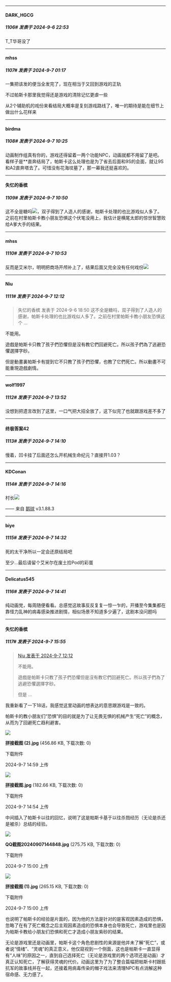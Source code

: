 ﻿
*****

####  DARK_HGCG  
##### 1106#       发表于 2024-9-6 22:53

T_T华哥没了


*****

####  mhss  
##### 1107#       发表于 2024-9-7 01:17

一集把该发的便当全发完了，现在相当于又回到游戏的正轨

不过帕斯卡那里我觉得还是游戏的清除记忆更虐一些

从2个辅助机的戏份来看结局大概率是复刻游戏路线了，唯一的期待是能在细节上做出什么花样来


*****

####  birdma  
##### 1108#       发表于 2024-9-7 10:25

动画制作组真有你的，游戏还得留着一两个功能NPC，动画就都不用留了是吧。看样子是**直奔结局了，帕斯卡这么处理也是为了省去后面和9S的会面，就让9S和A2直奔塔去了。可惜没有花海坟墓了，那一幕我还挺喜欢的。


*****

####  失忆的香槟  
##### 1109#       发表于 2024-9-7 10:50

这不全是糖吗<img src="https://static.saraba1st.com/image/smiley/face2017/067.png" referrerpolicy="no-referrer">，双子得到了人造人的感谢，帕斯卡处理的也比游戏似人多了。之前在村里帕斯卡教小朋友恐惧这个伏笔没用上，我估计是横尾太郎的惊世智慧败给A爹大手的结果。


*****

####  mhss  
##### 1110#       发表于 2024-9-7 10:53

反而是艾米尔，明明把商场开颅补上了，结果后面又完全没有任何戏份<img src="https://static.saraba1st.com/image/smiley/face2017/001.png" referrerpolicy="no-referrer">


*****

####  Niu  
##### 1111#       发表于 2024-9-7 12:12

<blockquote>失忆的香槟 发表于 2024-9-6 18:50
这不全是糖吗，双子得到了人造人的感谢，帕斯卡处理的也比游戏似人多了。之前在村里帕斯卡教小朋友恐惧这个 ...</blockquote>
不能用。

遊戲是帕斯卡只教了孩子們恐懼但是沒有教它們回避死亡。所以孩子們為了逃避恐懼選擇字砂。

但是動畫裏帕斯卡有提到它不只教了孩子們恐懼，也教了它們死亡。所以動畫不可能重現遊戲劇情。


*****

####  wolf1997  
##### 1112#       发表于 2024-9-7 13:52

没想到把遗言改到了这里，一口气把大招全放了，这下似完了也就跟游戏差不多了


*****

####  终极答案42  
##### 1113#       发表于 2024-9-7 14:10

慢着，凹卡挂了后面还怎么开机械生命纪元？直接开1.03？


*****

####  KDConan  
##### 1114#       发表于 2024-9-7 14:16

村长<img src="https://static.saraba1st.com/image/smiley/face2017/139.png" referrerpolicy="no-referrer">

—— 来自 [鹅球](https://www.pgyer.com/GcUxKd4w) v3.1.88.3


*****

####  biye  
##### 1115#       发表于 2024-9-7 14:32

死的太干净所以一定会还原结局吧

至少...最后请留个艾米尔在废土捡Pod的彩蛋


*****

####  Delicatus545  
##### 1116#       发表于 2024-9-7 14:41

纯动画党，每周随便看看。总感觉这故事反反复复一惊一乍的，开播至今集集都在靠怪力乱神的病毒感染推进剧情，相似场景不知道多少遍了，这剧本没问题吗


*****

####  失忆的香槟  
##### 1117#       发表于 2024-9-7 15:55

<blockquote><a href="httphttps://bbs.saraba1st.com/2b/forum.php?mod=redirect&amp;goto=findpost&amp;pid=66136487&amp;ptid=2050724" target="_blank">Niu 发表于 2024-9-7 12:12</a>

不能用。

遊戲是帕斯卡只教了孩子們恐懼但是沒有教它們回避死亡。所以孩子們為了逃避恐懼選擇字砂。

但是 ...</blockquote>
我重新看了一下18话，我感觉这里动画的想表达的意思跟游戏是一致的。

帕斯卡的教小朋友们“恐惧”的目的就是为了让无畏无惧的机械产生“死亡”的概念，从而为了回避死亡趋利避害。

<img src="https://img.saraba1st.com/forum/202409/07/145913kivtm9e3hqusu1yy.jpg" referrerpolicy="no-referrer">

<strong>拼接截图 (2).jpg</strong> (456.86 KB, 下载次数: 0)

下载附件

2024-9-7 14:59 上传

<img src="https://img.saraba1st.com/forum/202409/07/145447j25852zvese855vp.jpg" referrerpolicy="no-referrer">

<strong>拼接截图.jpg</strong> (182.66 KB, 下载次数: 0)

下载附件

2024-9-7 14:54 上传

中间插入了帕斯卡以往的回忆，说明了这是帕斯卡基于以往杀戮经历（无论是杀还是被杀）总结的经验。

<img src="https://img.saraba1st.com/forum/202409/07/150006xoqyz2jzvklczkc6.jpg" referrerpolicy="no-referrer">

<strong>QQ截图20240907144848.jpg</strong> (275.75 KB, 下载次数: 0)

下载附件

2024-9-7 15:00 上传

<img src="https://img.saraba1st.com/forum/202409/07/150019ghvxlhi8100snzis.jpg" referrerpolicy="no-referrer">

<strong>拼接截图 (1).jpg</strong> (265.15 KB, 下载次数: 0)

下载附件

2024-9-7 15:00 上传

也说明了帕斯卡的经验是片面的，因为他的方法是针对的是客观因素造成的恐惧，忽略了在有了死亡概念之后主观因素造成的恐惧本身也会导致死亡，游戏里也是因为帕斯卡教给小朋友们恐惧和死亡才造成小朋友紫砂的结果。

无论是游戏里还是动画里，帕斯卡这个角色悲剧性的来源是他并未了解“死亡”，或者说“情绪”、“灵魂”的真正意义，他仅窥视到一个侧面，这也是帕斯卡一直显得有“人味”的原因之一，直到自己选择死亡（无论是游戏里的两个选项还是动画）才真正认知死亡，了解获得灵魂的代价。动画这里为了为了整合篇幅把帕斯卡村跟抵抗军的故事线并在一起，还接着用病毒传染的帽子戏法来清理NPC有点消解这种宿命感、无力感了。

